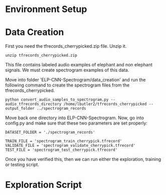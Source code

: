 # Environment Setup 


# Data Creation

First you need the tfrecords_cherrypicked.zip file. Unzip it.

```
unzip tfrecords_cherrypicked.zip 
```

This file contains labeled audio examples of elephant and non elephant signals. We must create spectrogram examples of this data.

Move into folder 'ELP-CNN-Spectrogram/data_creation' and run the following command to create the spectrogram files from the tfrecords_cherrypicked.

```
python convert_audio_samples_to_spectrogram.py --audio_tfrecords_directory /home/lbutler2/tfrecords_cherrypicked --output_folder ../spectrogram_records
```

Move back one directory into ELP-CNN-Spectrogram. Now, go into config.py and make sure that these two parameters are set properly:

```
DATASET_FOLDER = './spectrogram_records'

TRAIN_FILE = 'spectrogram_train_cherrypick.tfrecord'
VALIDATE_FILE = 'spectrogram_validate_cherrypick.tfrecord'
TEST_FILE = 'spectrogram_test_cherrypick.tfrecord'
```

Once you have verified this, then we can run either the exploration, training or testing script.

# Exploration Script